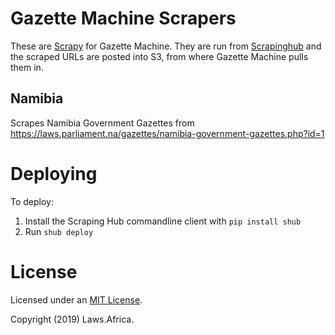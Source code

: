# Gazette Machine Scrapers

These are [Scrapy](https://scrapy.org/) for Gazette Machine. They are run from [Scrapinghub](https://app.scrapinghub.com/p/375525/jobs) and the scraped
URLs are posted into S3, from where Gazette Machine pulls them in.

## Namibia

Scrapes Namibia Government Gazettes from https://laws.parliament.na/gazettes/namibia-government-gazettes.php?id=1

# Deploying

To deploy:

1. Install the Scraping Hub commandline client with `pip install shub`
2. Run `shub deploy`

# License

Licensed under an [MIT License](LICENSE).

Copyright (2019) Laws.Africa.
